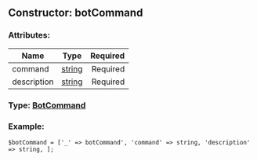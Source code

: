 ## Constructor: botCommand  

### Attributes:

| Name     |    Type       | Required |
|----------|:-------------:|---------:|
|command|[string](../types/string.md) | Required|
|description|[string](../types/string.md) | Required|



### Type: [BotCommand](../types/BotCommand.md)


### Example:

```
$botCommand = ['_' => botCommand', 'command' => string, 'description' => string, ];
```
